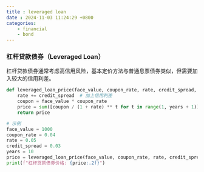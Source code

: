 ```yaml
---
title : leveraged loan
date : 2024-11-03 11:24:29 +0800
categories: 
    - financial
    - bond
---
```


<script>
  MathJax = {
    tex: {
      inlineMath: [['$', '$'], ['\\(', '\\)']],
      displayMath: [['$$', '$$'], ['\\[', '\\]']]
    }
  };
</script>
<script src="https://cdn.jsdelivr.net/npm/mathjax@3/es5/tex-mml-chtml.js"></script>

### 杠杆贷款债券（Leveraged Loan）

杠杆贷款债券通常考虑高信用风险，基本定价方法与普通息票债券类似，但需要加入较大的信用利差。

```py
def leveraged_loan_price(face_value, coupon_rate, rate, credit_spread, years):
    rate += credit_spread  # 加上信用利差
    coupon = face_value * coupon_rate
    price = sum([coupon / (1 + rate) ** t for t in range(1, years + 1)]) + face_value / (1 + rate) ** years
    return price

# 示例
face_value = 1000
coupon_rate = 0.04
rate = 0.05
credit_spread = 0.03
years = 10
price = leveraged_loan_price(face_value, coupon_rate, rate, credit_spread, years)
print(f"杠杆贷款债券价格: {price:.2f}")
```